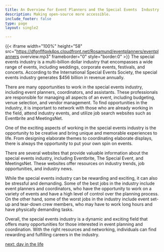 ```yaml
---
title: An Overview for Event Planners and the Special Events  Industry
description: Making open-source more accessible.
include_footer: false
type: page
layout: single2

---
```


{{< iframe width="100%" height="58" src="https://dfgnflfqxk4ps.cloudfront.net/Rosamund/eventplanners/eventplanners overview.mp3" frameborder="0" style="border:0" >}}
The special events industry is a multi-billion dollar industry that encompasses a wide range of events, including weddings, corporate events, festivals, and concerts. According to the International Special Events Society, the special events industry generates $456 billion in revenue annually.

There are many opportunities to work in the special events industry, including event planners, coordinators, and assistants. These professionals are responsible for managing all aspects of an event, including budgeting, venue selection, and vendor management. To find opportunities in the industry, it is important to network with those who are already working in the field, attend industry events, and utilize job search websites such as Eventbrite and MeetingsNet.

One of the exciting aspects of working in the special events industry is the opportunity to be creative and bring unique and memorable experiences to life. From designing elaborate themes to coordinating elaborate displays, there is always the opportunity to put your own spin on events.

There are several websites that provide valuable information about the special events industry, including Eventbrite, The Special Event, and MeetingsNet. These websites offer resources on industry trends, job opportunities, and industry news.

While the special events industry can be rewarding and exciting, it can also be stressful and demanding. Some of the best jobs in the industry include event planners and coordinators, who have the opportunity to work on a variety of events and have a high level of control over the planning process. On the other hand, some of the worst jobs in the industry include event set-up and tear-down crew members, who may have to work long hours and have physically demanding tasks.

Overall, the special events industry is a dynamic and exciting field that offers many opportunities for those interested in event planning and coordination. With the right resources and networking, individuals can find rewarding and fulfilling careers in the industry.


<a href="https://workdojos.com/eventplanners/day-in-the-life">next: day in the life</a>
